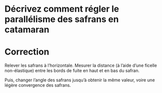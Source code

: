 # Décrivez comment régler le parallélisme des safrans en catamaran

# Correction
Relever les safrans à l’horizontale. Mesurer la distance (à l’aide d’une ficelle non-élastique) entre les bords de fuite en haut et en bas du safran.

Puis, changer l’angle des safrans jusqu’à obtenir la même valeur, voire une légère convergence des safrans.